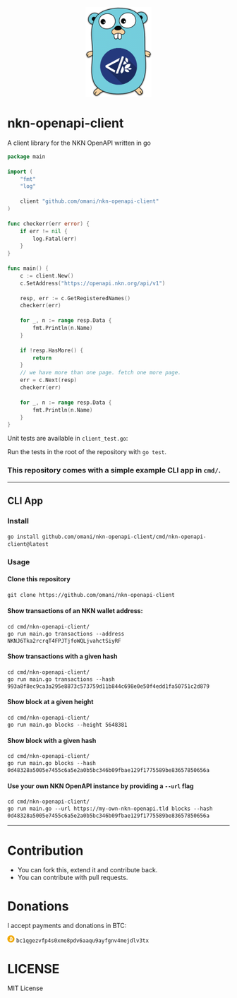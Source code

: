 <p align="center"><img src="media/logo.png" width="150"></p>

# nkn-openapi-client
A client library for the NKN OpenAPI written in go

```go
package main

import (
	"fmt"
	"log"

	client "github.com/omani/nkn-openapi-client"
)

func checkerr(err error) {
	if err != nil {
		log.Fatal(err)
	}
}

func main() {
	c := client.New()
	c.SetAddress("https://openapi.nkn.org/api/v1")

	resp, err := c.GetRegisteredNames()
	checkerr(err)

	for _, n := range resp.Data {
		fmt.Println(n.Name)
	}

	if !resp.HasMore() {
		return
	}
	// we have more than one page. fetch one more page.
	err = c.Next(resp)
	checkerr(err)

	for _, n := range resp.Data {
		fmt.Println(n.Name)
	}
}
```

Unit tests are available in `client_test.go`:

Run the tests in the root of the repository with `go test`.


### This repository comes with a simple example CLI app in `cmd/`.

---

## CLI App

### Install
`go install github.com/omani/nkn-openapi-client/cmd/nkn-openapi-client@latest`


### Usage
#### Clone this repository
`git clone https://github.com/omani/nkn-openapi-client`

#### Show transactions of an NKN wallet address:
```
cd cmd/nkn-openapi-client/
go run main.go transactions --address NKNJ6Tka2rcrqT4FPJTjfoWQLjvahctSiyRF
```

#### Show transactions with a given hash
```
cd cmd/nkn-openapi-client/
go run main.go transactions --hash 993a8f8ec9ca3a295e8873c573759d11b844c698e0e50f4edd1fa50751c2d879
```

#### Show block at a given height
```
cd cmd/nkn-openapi-client/
go run main.go blocks --height 5648381
```

#### Show block with a given hash
```
cd cmd/nkn-openapi-client/
go run main.go blocks --hash 0d48328a5005e7455c6a5e2a0b5bc346b09fbae129f1775589be83657850656a
```

#### Use your own NKN OpenAPI instance by providing a `--url` flag
```
cd cmd/nkn-openapi-client/
go run main.go --url https://my-own-nkn-openapi.tld blocks --hash 0d48328a5005e7455c6a5e2a0b5bc346b09fbae129f1775589be83657850656a
```

---

# Contribution
* You can fork this, extend it and contribute back.
* You can contribute with pull requests.

# Donations
I accept payments and donations in BTC:

<img src="https://raw.githubusercontent.com/bitpay/bitcoin-brand/master/bitcoin.svg" width="16" height="16" /> `bc1qgezvfp4s0xme8pdv6aaqu9ayfgnv4mejdlv3tx`

# LICENSE
MIT License


